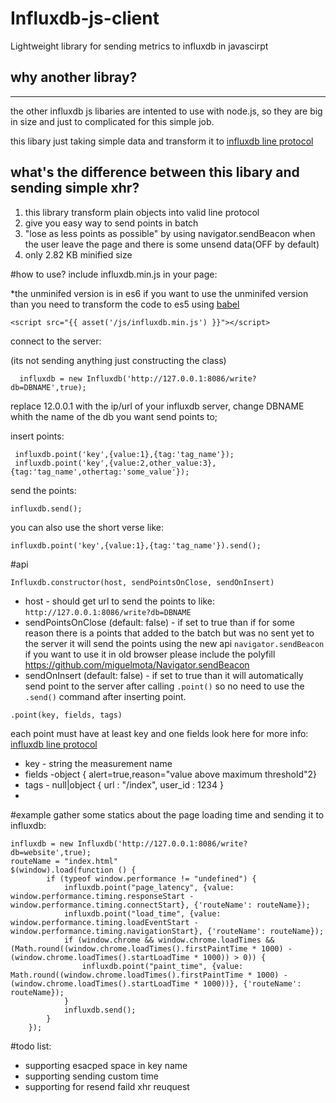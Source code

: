 # Influxdb-js-client
Lightweight library for sending metrics to influxdb in javascirpt

## why another libray?
----------
the other influxdb js libaries are intented to use with node.js, so they are big in size and just to complicated for this simple job.

this libary just taking simple data and transform it to [influxdb line protocol](https://docs.influxdata.com/influxdb/v0.13/write_protocols/line/)

## what's the difference between this libary and sending simple xhr?

 1. this library transform plain objects into valid line protocol
 2. give you easy way to send points in batch
 3. "lose as less points as possible" by using navigator.sendBeacon when the user leave the page and there is some unsend data(OFF by default)
 4. only 2.82 KB minified size

#how to use?
include influxdb.min.js in your page:

*the unminifed version is in es6 if you want to use the unminifed version than you need to transform the code to es5 using [babel](https://babeljs.io/repl/)

    <script src="{{ asset('/js/influxdb.min.js') }}"></script>


connect to the server:

(its not sending anything just constructing the class)

      influxdb = new Influxdb('http://127.0.0.1:8086/write?db=DBNAME',true);
replace 12.0.0.1 with the ip/url of your influxdb server, change DBNAME whith the name of the db you want send points to;

insert points:

     influxdb.point('key',{value:1},{tag:'tag_name'});
     influxdb.point('key',{value:2,other_value:3},{tag:'tag_name',othertag:'some_value'});

send the points:

    influxdb.send();


you can also use the short verse like:

    influxdb.point('key',{value:1},{tag:'tag_name'}).send();


#api

    Influxdb.constructor(host, sendPointsOnClose, sendOnInsert)

 - host - should get url to send the points to like: `http://127.0.0.1:8086/write?db=DBNAME`
 - sendPointsOnClose (default: false) - if set to true than if for some reason there is a points that added to the batch but was no sent yet to the server it will send the points using the new api `navigator.sendBeacon` if you want to use it in old browser please include the polyfill https://github.com/miguelmota/Navigator.sendBeacon 
 - sendOnInsert (default: false) - if set to true than it will automatically send point to the server after calling `.point()` so no need to use the `.send()` command after inserting point.
 


````.point(key, fields, tags)````

each point must have at least key and one fields look here for more info: [influxdb line protocol](https://docs.influxdata.com/influxdb/v0.13/write_protocols/line/)

 - key - string the measurement name
 - fields -object { alert=true,reason="value above maximum threshold"2}
 - tags - null|object { url : "/index", user_id : 1234 }
 - 
 
#example
gather some statics about the page loading time and sending it to influxdb:
````
influxdb = new Influxdb('http://127.0.0.1:8086/write?db=website',true);
routeName = "index.html"
$(window).load(function () {
        if (typeof window.performance != "undefined") {
            influxdb.point("page_latency", {value: window.performance.timing.responseStart - window.performance.timing.connectStart}, {'routeName': routeName});
            influxdb.point("load_time", {value: window.performance.timing.loadEventStart - window.performance.timing.navigationStart}, {'routeName': routeName});
            if (window.chrome && window.chrome.loadTimes && (Math.round((window.chrome.loadTimes().firstPaintTime * 1000) - (window.chrome.loadTimes().startLoadTime * 1000)) > 0)) {
                influxdb.point("paint_time", {value: Math.round((window.chrome.loadTimes().firstPaintTime * 1000) - (window.chrome.loadTimes().startLoadTime * 1000))}, {'routeName': routeName});
            }
            influxdb.send();
        }
    });
````

#todo list:
 - supporting esacped space in key name
 - supporting sending custom time
 - supporting for resend faild xhr reuquest
